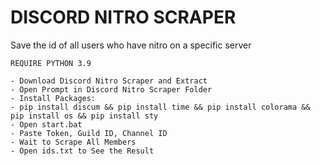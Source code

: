 # DISCORD NITRO SCRAPER

Save the id of all users who have nitro on a specific server

```
REQUIRE PYTHON 3.9

- Download Discord Nitro Scraper and Extract
- Open Prompt in Discord Nitro Scraper Folder
- Install Packages:
- pip install discum && pip install time && pip install colorama && pip install os && pip install sty
- Open start.bat
- Paste Token, Guild ID, Channel ID
- Wait to Scrape All Members
- Open ids.txt to See the Result
```
